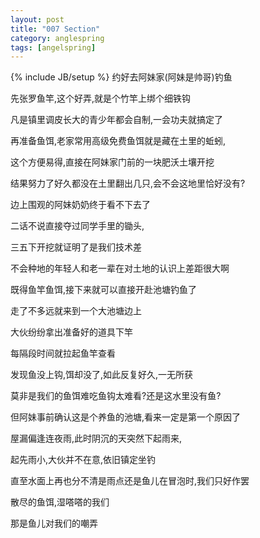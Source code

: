 ```yaml
---
layout: post
title: "007 Section"
category: anglespring
tags: [angelspring]
---
```

{% include JB/setup %}
约好去阿妹家(阿妹是帅哥)钓鱼

先张罗鱼竿,这个好弄,就是个竹竿上绑个细铁钩

凡是镇里调皮长大的青少年都会自制,一会功夫就搞定了

再准备鱼饵,老家常用高级免费鱼饵就是藏在土里的蚯蚓,

这个方便易得,直接在阿妹家门前的一块肥沃土壤开挖

结果努力了好久都没在土里翻出几只,会不会这地里恰好没有?

边上围观的阿妹奶奶终于看不下去了

二话不说直接夺过同学手里的锄头,

三五下开挖就证明了是我们技术差

不会种地的年轻人和老一辈在对土地的认识上差距很大啊

既得鱼竿鱼饵,接下来就可以直接开赴池塘钓鱼了

走了不多远就来到一个大池塘边上

大伙纷纷拿出准备好的道具下竿

每隔段时间就拉起鱼竿查看

发现鱼没上钩,饵却没了,如此反复好久,一无所获

莫非是我们的鱼饵难吃鱼钩太难看?还是这水里没有鱼?

但阿妹事前确认这是个养鱼的池塘,看来一定是第一个原因了

屋漏偏逢连夜雨,此时阴沉的天突然下起雨来,

起先雨小,大伙并不在意,依旧镇定坐钓

直至水面上再也分不清是雨点还是鱼儿在冒泡时,我们只好作罢

散尽的鱼饵,湿嗒嗒的我们

那是鱼儿对我们的嘲弄
